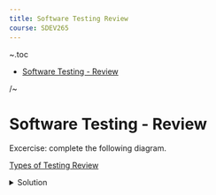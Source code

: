 ```yaml
---
title: Software Testing Review
course: SDEV265
---
```


~.toc

- [Software Testing - Review](#software-testing---review)

/~

# Software Testing - Review

Excercise: complete the following diagram.

[Types of Testing Review](https://github.com/mpjovanovich/ivy_tech/blob/main/SDEV265_System_Software_Analysis_Project/types_of_testing_exercise.drawio)

<details>
    <summary>Solution</summary>
    <div>
        <img src="images/types_of_testing_exercise-solution.svg" style="width: 100%;" />
    </div>
</details>
